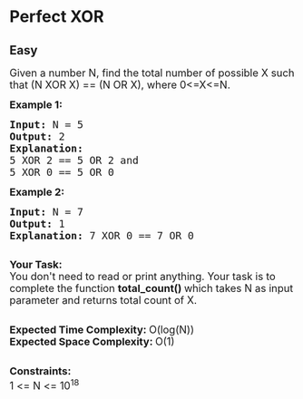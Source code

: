 # Perfect XOR
## Easy
<div class="problems_problem_content__Xm_eO"><p><span style="font-size:18px">Given a number N, find the total number of possible X such that (N XOR X) == (N OR X), where 0&lt;=X&lt;=N.</span></p>

<p><span style="font-size:18px"><strong>Example 1:</strong></span></p>

<pre><span style="font-size:18px"><strong>Input:</strong>&nbsp;N = 5
<strong>Output: </strong>2
<strong>Explanation:
</strong></span><span style="font-size:18px">5 XOR 2 == 5 OR 2 and 
5 XOR 0 == 5 OR 0</span>
</pre>

<p><span style="font-size:18px"><strong>Example 2:</strong></span></p>

<pre><span style="font-size:18px"><strong>Input: </strong>N = 7
<strong>Output: </strong>1
<strong>Explanation: </strong>7 XOR 0 == 7 OR 0</span>

</pre>

<p><span style="font-size:18px"><strong>Your Task:</strong><br>
You don't need to&nbsp;read or print anything. Your task is to complete the function&nbsp;<strong>total_count()&nbsp;</strong>which takes N as input parameter and returns total count of X.&nbsp;</span><br>
&nbsp;</p>

<p><span style="font-size:18px"><strong>Expected Time Complexity:&nbsp;</strong>O(log(N))<br>
<strong>Expected Space Complexity:&nbsp;</strong>O(1)</span><br>
&nbsp;</p>

<p><span style="font-size:18px"><strong>Constraints:</strong><br>
1 &lt;= N &lt;= 10<sup>18</sup>&nbsp;</span></p>
</div>